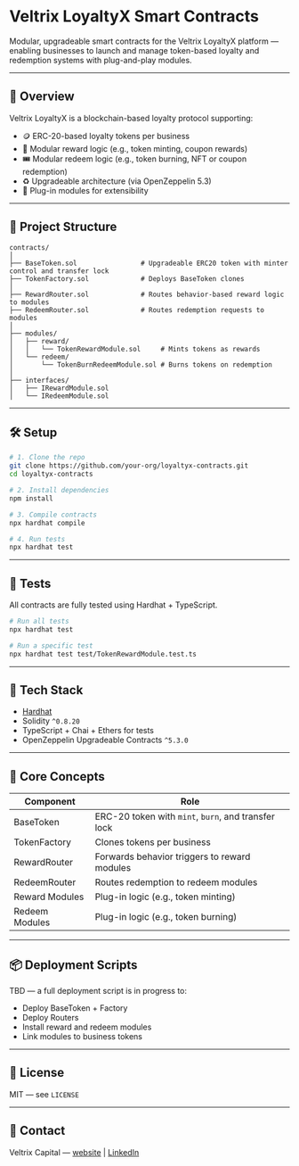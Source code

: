 # Veltrix LoyaltyX Smart Contracts

Modular, upgradeable smart contracts for the Veltrix LoyaltyX platform — enabling businesses to launch and manage token-based loyalty and redemption systems with plug-and-play modules.

---

## 🚀 Overview

Veltrix LoyaltyX is a blockchain-based loyalty protocol supporting:

- 🪙 ERC-20-based loyalty tokens per business
- 🎁 Modular reward logic (e.g., token minting, coupon rewards)
- 🎟️ Modular redeem logic (e.g., token burning, NFT or coupon redemption)
- ♻️ Upgradeable architecture (via OpenZeppelin 5.3)
- 🔌 Plug-in modules for extensibility

---

## 📁 Project Structure

```
contracts/
│
├── BaseToken.sol                # Upgradeable ERC20 token with minter control and transfer lock
├── TokenFactory.sol             # Deploys BaseToken clones
│
├── RewardRouter.sol             # Routes behavior-based reward logic to modules
├── RedeemRouter.sol             # Routes redemption requests to modules
│
├── modules/
│   ├── reward/
│   │   └── TokenRewardModule.sol     # Mints tokens as rewards
│   └── redeem/
│       └── TokenBurnRedeemModule.sol # Burns tokens on redemption
│
├── interfaces/
│   ├── IRewardModule.sol
│   └── IRedeemModule.sol
```

---

## 🛠️ Setup

```bash
# 1. Clone the repo
git clone https://github.com/your-org/loyaltyx-contracts.git
cd loyaltyx-contracts

# 2. Install dependencies
npm install

# 3. Compile contracts
npx hardhat compile

# 4. Run tests
npx hardhat test
```

---

## 🧪 Tests

All contracts are fully tested using Hardhat + TypeScript.

```bash
# Run all tests
npx hardhat test

# Run a specific test
npx hardhat test test/TokenRewardModule.test.ts
```

---

## 🔧 Tech Stack

- [Hardhat](https://hardhat.org/)
- Solidity `^0.8.20`
- TypeScript + Chai + Ethers for tests
- OpenZeppelin Upgradeable Contracts `^5.3.0`

---

## 🧱 Core Concepts

| Component        | Role                                              |
|------------------|---------------------------------------------------|
| BaseToken        | ERC-20 token with `mint`, `burn`, and transfer lock
| TokenFactory     | Clones tokens per business
| RewardRouter     | Forwards behavior triggers to reward modules
| RedeemRouter     | Routes redemption to redeem modules
| Reward Modules   | Plug-in logic (e.g., token minting)
| Redeem Modules   | Plug-in logic (e.g., token burning)

---

## 📦 Deployment Scripts

TBD — a full deployment script is in progress to:

- Deploy BaseToken + Factory
- Deploy Routers
- Install reward and redeem modules
- Link modules to business tokens

---

## 📜 License

MIT — see `LICENSE`

---

## 🤝 Contact

Veltrix Capital — [website](https://veltrix.com) | [LinkedIn](https://linkedin.com/company/veltrix)